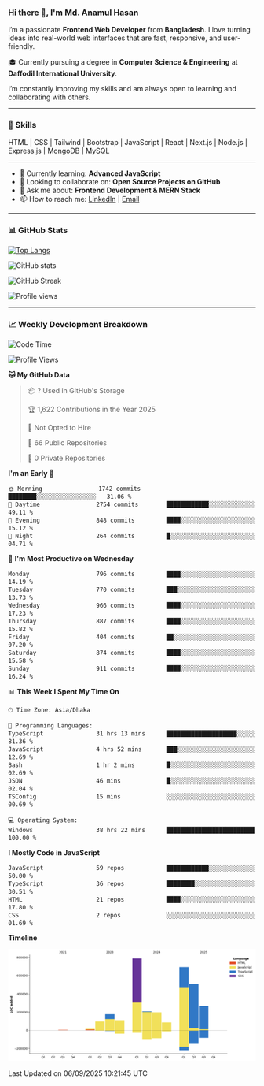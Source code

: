 ### Hi there 👋, I'm Md. Anamul Hasan

I’m a passionate **Frontend Web Developer** from **Bangladesh**. I love turning ideas into real-world web interfaces that are fast, responsive, and user-friendly.

🎓 Currently pursuing a degree in **Computer Science & Engineering** at **Daffodil International University**.

I’m constantly improving my skills and am always open to learning and collaborating with others.

---

### 🚀 Skills
HTML | CSS | Tailwind | Bootstrap | JavaScript | React | Next.js | Node.js | Express.js | MongoDB | MySQL 

---

- 🌱 Currently learning: **Advanced JavaScript**
- 👯 Looking to collaborate on: **Open Source Projects on GitHub**
- 💬 Ask me about: **Frontend Development & MERN Stack**
- 📫 How to reach me: [LinkedIn](https://www.linkedin.com/in/mdanamulhasan201) | [Email](mailto:anamulhasan3625@gmail.com)

---

### 📊 GitHub Stats

[![Top Langs](https://github-readme-stats.vercel.app/api/top-langs/?username=mdanamulhasan201&layout=compact)](https://github.com/anuraghazra/github-readme-stats)

![GitHub stats](https://github-readme-stats.vercel.app/api?username=mdanamulhasan201&show_icons=true&count_private=true&theme=tokyonight)

![GitHub Streak](https://streak-stats.demolab.com?user=mdanamulhasan201&theme=tokyonight)

![Profile views](https://gpvc.arturio.dev/mdanamulhasan201)

---

### 📈 Weekly Development Breakdown

<!--START_SECTION:waka-->
![Code Time](http://img.shields.io/badge/Code%20Time-648%20hrs%2030%20mins-blue)

![Profile Views](http://img.shields.io/badge/Profile%20Views-1-blue)

**🐱 My GitHub Data** 

> 📦 ? Used in GitHub's Storage 
 > 
> 🏆 1,622 Contributions in the Year 2025
 > 
> 🚫 Not Opted to Hire
 > 
> 📜 66 Public Repositories 
 > 
> 🔑 0 Private Repositories 
 > 
**I'm an Early 🐤** 

```text
🌞 Morning                1742 commits        ████████░░░░░░░░░░░░░░░░░   31.06 % 
🌆 Daytime                2754 commits        ████████████░░░░░░░░░░░░░   49.11 % 
🌃 Evening                848 commits         ████░░░░░░░░░░░░░░░░░░░░░   15.12 % 
🌙 Night                  264 commits         █░░░░░░░░░░░░░░░░░░░░░░░░   04.71 % 
```
📅 **I'm Most Productive on Wednesday** 

```text
Monday                   796 commits         ████░░░░░░░░░░░░░░░░░░░░░   14.19 % 
Tuesday                  770 commits         ███░░░░░░░░░░░░░░░░░░░░░░   13.73 % 
Wednesday                966 commits         ████░░░░░░░░░░░░░░░░░░░░░   17.23 % 
Thursday                 887 commits         ████░░░░░░░░░░░░░░░░░░░░░   15.82 % 
Friday                   404 commits         ██░░░░░░░░░░░░░░░░░░░░░░░   07.20 % 
Saturday                 874 commits         ████░░░░░░░░░░░░░░░░░░░░░   15.58 % 
Sunday                   911 commits         ████░░░░░░░░░░░░░░░░░░░░░   16.24 % 
```


📊 **This Week I Spent My Time On** 

```text
🕑︎ Time Zone: Asia/Dhaka

💬 Programming Languages: 
TypeScript               31 hrs 13 mins      ████████████████████░░░░░   81.36 % 
JavaScript               4 hrs 52 mins       ███░░░░░░░░░░░░░░░░░░░░░░   12.69 % 
Bash                     1 hr 2 mins         █░░░░░░░░░░░░░░░░░░░░░░░░   02.69 % 
JSON                     46 mins             █░░░░░░░░░░░░░░░░░░░░░░░░   02.04 % 
TSConfig                 15 mins             ░░░░░░░░░░░░░░░░░░░░░░░░░   00.69 % 

💻 Operating System: 
Windows                  38 hrs 22 mins      █████████████████████████   100.00 % 
```

**I Mostly Code in JavaScript** 

```text
JavaScript               59 repos            ████████████░░░░░░░░░░░░░   50.00 % 
TypeScript               36 repos            ████████░░░░░░░░░░░░░░░░░   30.51 % 
HTML                     21 repos            ████░░░░░░░░░░░░░░░░░░░░░   17.80 % 
CSS                      2 repos             ░░░░░░░░░░░░░░░░░░░░░░░░░   01.69 % 
```



**Timeline**

![Lines of Code chart](https://raw.githubusercontent.com/mdanamulhasan201/mdanamulhasan201/main/assets/bar_graph.png)


 Last Updated on 06/09/2025 10:21:45 UTC
<!--END_SECTION:waka-->
